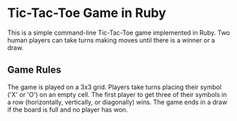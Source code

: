 # Tic-Tac-Toe Game in Ruby

This is a simple command-line Tic-Tac-Toe game implemented in Ruby. Two human players can take turns making moves until there is a winner or a draw.

## Game Rules

The game is played on a 3x3 grid.
Players take turns placing their symbol ('X' or 'O') on an empty cell.
The first player to get three of their symbols in a row (horizontally, vertically, or diagonally) wins.
The game ends in a draw if the board is full and no player has won.
